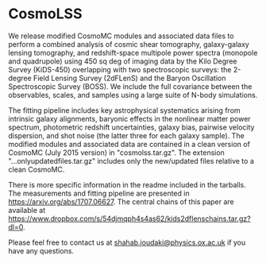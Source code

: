 # CosmoLSS

We release modified CosmoMC modules and associated data files to perform a combined analysis of cosmic shear tomography, galaxy-galaxy lensing tomography, and redshift-space multipole power spectra (monopole and quadrupole) using 450 sq deg of imaging data by the Kilo Degree Survey (KiDS-450) overlapping with two spectroscopic surveys: the 2-degree Field Lensing Survey (2dFLenS) and the Baryon Oscillation Spectroscopic Survey (BOSS). We include the full covariance between the observables, scales, and samples using a large suite of N-body simulations.

The fitting pipeline includes key astrophysical systematics arising from intrinsic galaxy alignments, baryonic effects in the nonlinear matter power spectrum, photometric redshift uncertainties, galaxy bias, pairwise velocity dispersion, and shot noise (the latter three for each galaxy sample). The modified modules and associated data are contained in a clean version of CosmoMC (July 2015 version) in "cosmolss.tar.gz". The extension "...onlyupdatedfiles.tar.gz" includes only the new/updated files relative to a clean CosmoMC.

There is more specific information in the readme included in the tarballs. The measurements and fitting pipeline are presented in https://arxiv.org/abs/1707.06627. The central chains of this paper are available at https://www.dropbox.com/s/54djmqph4s4as62/kids2dflenschains.tar.gz?dl=0.

Please feel free to contact us at shahab.joudaki@physics.ox.ac.uk if you have any questions.
